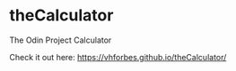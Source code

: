# theCalculator
The Odin Project Calculator

Check it out here:
https://vhforbes.github.io/theCalculator/
